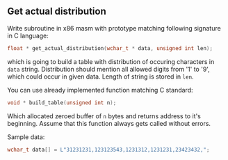 ## Get actual distribution

Write subroutine in x86 masm with prototype matching following signature in C language:
```c
float * get_actual_distribution(wchar_t * data, unsigned int len);
```

which is going to build a table with distribution of occuring characters in `data` string. Distribution should mention all allowed digits from '1' to '9', which could occur in given data.
Length of string is stored in `len`.

You can use already implemented function matching C standard:
```c
void * build_table(unsigned int n);
```

Which allocated zeroed buffer of `n` bytes and returns address to it's beginning. Assume that this function always gets called without errors.

Sample data:

```c
wchar_t data[] = L"31231231,123123543,1231312,1231231,23423432,";
```